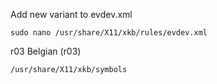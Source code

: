 
Add new variant to evdev.xml

    sudo nano /usr/share/X11/xkb/rules/evdev.xml
    
<variant>
         <configItem>
           <name>r03</name>
           <description>Belgian (r03)</description>
         </configItem>
        </variant>    
        
        
        
        
    /usr/share/X11/xkb/symbols        